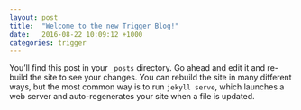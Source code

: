 ```yaml
---
layout: post
title:  "Welcome to the new Trigger Blog!"
date:   2016-08-22 10:09:12 +1000
categories: trigger
---
```


You’ll find this post in your `_posts` directory. Go ahead and edit it and re-build the site to see your changes. You can rebuild the site in many different ways, but the most common way is to run `jekyll serve`, which launches a web server and auto-regenerates your site when a file is updated.
